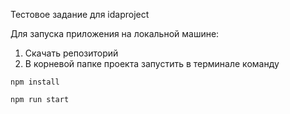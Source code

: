 Тестовое задание для idaproject

Для запуска приложения на локальной машине:
1. Скачать репозиторий
2. В корневой папке проекта запустить в терминале команду 
```
npm install
```
```
npm run start
```
